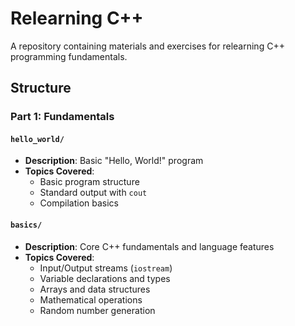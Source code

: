 # Relearning C++

A repository containing materials and exercises for relearning C++ programming fundamentals.

## Structure

### Part 1: Fundamentals

#### `hello_world/`
- **Description**: Basic "Hello, World!" program
- **Topics Covered**: 
  - Basic program structure
  - Standard output with `cout`
  - Compilation basics

#### `basics/`
- **Description**: Core C++ fundamentals and language features
- **Topics Covered**:
  - Input/Output streams (`iostream`)
  - Variable declarations and types
  - Arrays and data structures
  - Mathematical operations
  - Random number generation